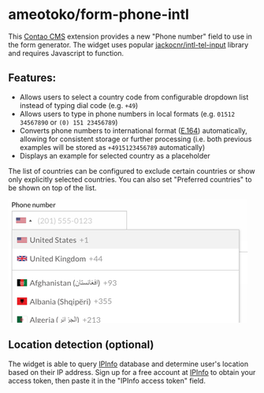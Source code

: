 # ameotoko/form-phone-intl

This [Contao CMS](https://contao.org) extension provides a new "Phone number" field to use in the form generator.
The widget uses popular [jackocnr/intl-tel-input](https://github.com/jackocnr/intl-tel-input) library and requires Javascript to function.

## Features:

- Allows users to select a country code from configurable dropdown list instead of typing dial code (e.g. `+49`)
- Allows users to type in phone numbers in local formats (e.g. `01512 34567890` or `(0) 151 23456789`)
- Converts phone numbers to international format ([E.164](http://en.wikipedia.org/wiki/E.164)) automatically, allowing
for consistent storage or further processing (i.e. both previous examples will be stored as `+4915123456789` automatically)
- Displays an example for selected country as a placeholder

The list of countries can be configured to exclude certain countries or show only explicitly selected countries. You can also set "Preferred countries" to be shown on top of the list.

![Screenshot](image.png)

## Location detection (optional)

The widget is able to query [IPInfo](https://ipinfo.io) database and determine user's location based on their IP address.
Sign up for a free account at [IPInfo](https://ipinfo.io) to obtain your access token,
then paste it in the "IPInfo access token" field.
